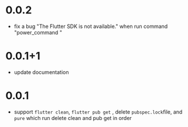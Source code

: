 # 0.0.2

* fix a bug "The Flutter SDK is not available." when run command "power_command <command>"

# 0.0.1+1

* update documentation

# 0.0.1

* support `flutter clean`, `flutter pub get` , delete `pubspec.lock`file, and `pure` which run delete clean and pub get in order 